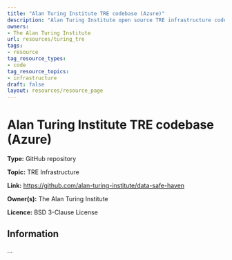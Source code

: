 ```yaml
---
title: "Alan Turing Institute TRE codebase (Azure)"
description: "Alan Turing Institute open source TRE infrastructure codebase (deployed on Azure)"
owners:
- The Alan Turing Institute
url: resources/turing_tre
tags:
- resource
tag_resource_types: 
- code
tag_resource_topics:
- infrastructure
draft: false
layout: resources/resource_page
---
```


# Alan Turing Institute TRE codebase (Azure)

**Type:** GitHub repository

**Topic:** TRE Infrastructure

**Link:** https://github.com/alan-turing-institute/data-safe-haven

**Owner(s):** The Alan Turing Institute

**Licence:** BSD 3-Clause License

## Information

...